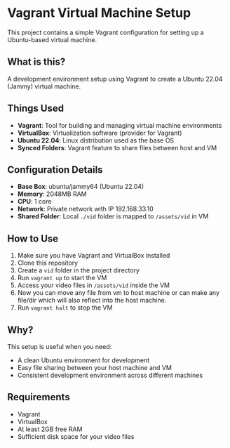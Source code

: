 # Vagrant Virtual Machine Setup

This project contains a simple Vagrant configuration for setting up a Ubuntu-based virtual machine.

## What is this?

A development environment setup using Vagrant to create a Ubuntu 22.04 (Jammy) virtual machine.

## Things Used

- **Vagrant**: Tool for building and managing virtual machine environments
- **VirtualBox**: Virtualization software (provider for Vagrant)
- **Ubuntu 22.04**: Linux distribution used as the base OS
- **Synced Folders**: Vagrant feature to share files between host and VM

## Configuration Details

- **Base Box**: ubuntu/jammy64 (Ubuntu 22.04)
- **Memory**: 2048MB RAM
- **CPU**: 1 core
- **Network**: Private network with IP 192.168.33.10
- **Shared Folder**: Local `./vid` folder is mapped to `/assets/vid` in VM

## How to Use

1. Make sure you have Vagrant and VirtualBox installed
2. Clone this repository
3. Create a `vid` folder in the project directory
4. Run `vagrant up` to start the VM
5. Access your video files in `/assets/vid` inside the VM
6. Now you can move any file from vm to host machine or can make any file/dir which will also reflect into the host machine.
7. Run `vagrant halt` to stop the VM

## Why?

This setup is useful when you need:

- A clean Ubuntu environment for development
- Easy file sharing between your host machine and VM
- Consistent development environment across different machines

## Requirements

- Vagrant
- VirtualBox
- At least 2GB free RAM
- Sufficient disk space for your video files
